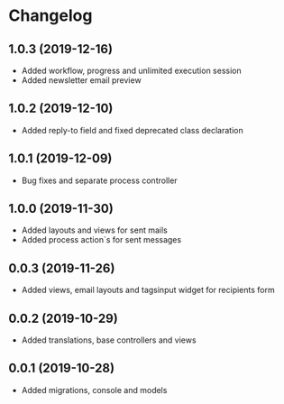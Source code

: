 Changelog
=========

## 1.0.3 (2019-12-16)
 * Added workflow, progress and unlimited execution session
 * Added newsletter email preview

## 1.0.2 (2019-12-10)
 * Added reply-to field and fixed deprecated class declaration

## 1.0.1 (2019-12-09)
 * Bug fixes and separate process controller

## 1.0.0 (2019-11-30)
 * Added layouts and views for sent mails
 * Added process action`s for sent messages
 
## 0.0.3 (2019-11-26)
 * Added views, email layouts and tagsinput widget for recipients form
 
## 0.0.2 (2019-10-29)
 * Added translations, base controllers and views
 
## 0.0.1 (2019-10-28)
 * Added migrations, console and models